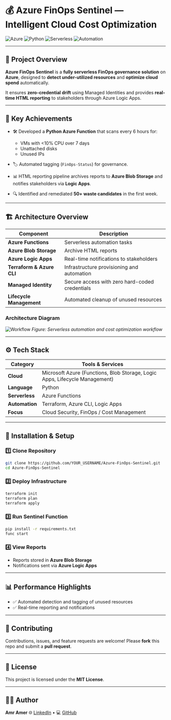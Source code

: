 # 💰 Azure FinOps Sentinel — Intelligent Cloud Cost Optimization

![Azure](https://img.shields.io/badge/Azure-Cloud-blue?logo=microsoftazure\&logoColor=white)
![Python](https://img.shields.io/badge/Python-DarkBlue?logo=python\&logoColor=white)
![Serverless](https://img.shields.io/badge/Serverless-Yes-lightgrey)
![Automation](https://img.shields.io/badge/Automation-Enabled-green)

---

## 🌟 Project Overview

**Azure FinOps Sentinel** is a **fully serverless FinOps governance solution** on **Azure**, designed to **detect under-utilized resources** and **optimize cloud spend** automatically.

It ensures **zero-credential drift** using Managed Identities and provides **real-time HTML reporting** to stakeholders through Azure Logic Apps.

---

## 🚀 Key Achievements

* 🛠 Developed a **Python Azure Function** that scans every 6 hours for:

  * VMs with <10% CPU over 7 days
  * Unattached disks
  * Unused IPs
* 🏷 Automated tagging (`FinOps-Status`) for governance.
* 📊 HTML reporting pipeline archives reports to **Azure Blob Storage** and notifies stakeholders via **Logic Apps**.
* 🔍 Identified and remediated **50+ waste candidates** in the first week.

---

## 🏗️ Architecture Overview

| Component                 | Description                                    |
| ------------------------- | ---------------------------------------------- |
| **Azure Functions**       | Serverless automation tasks                    |
| **Azure Blob Storage**    | Archive HTML reports                           |
| **Azure Logic Apps**      | Real-time notifications to stakeholders        |
| **Terraform & Azure CLI** | Infrastructure provisioning and automation     |
| **Managed Identity**      | Secure access with zero hard-coded credentials |
| **Lifecycle Management**  | Automated cleanup of unused resources          |

### Architecture Diagram

![Workflow](bd681a09-3742-41d1-8cff-6ef3b302d898.png "Azure FinOps Workflow")
*Figure: Serverless automation and cost optimization workflow*

---

## ⚙️ Tech Stack

| Category       | Tools & Services                                                            |
| -------------- | --------------------------------------------------------------------------- |
| **Cloud**      | Microsoft Azure (Functions, Blob Storage, Logic Apps, Lifecycle Management) |
| **Language**   | Python                                                                      |
| **Serverless** | Azure Functions                                                             |
| **Automation** | Terraform, Azure CLI, Logic Apps                                            |
| **Focus**      | Cloud Security, FinOps / Cost Management                                    |

---

## 🔧 Installation & Setup

### 1️⃣ Clone Repository

```bash
git clone https://github.com/YOUR_USERNAME/Azure-FinOps-Sentinel.git
cd Azure-FinOps-Sentinel
```

### 2️⃣ Deploy Infrastructure

```bash
terraform init
terraform plan
terraform apply
```

### 3️⃣ Run Sentinel Function

```bash
pip install -r requirements.txt
func start
```

### 4️⃣ View Reports

* Reports stored in **Azure Blob Storage**
* Notifications sent via **Azure Logic Apps**

---

## 📊 Performance Highlights

* ✅ Automated detection and tagging of unused resources
* ✅ Real-time reporting and notifications

---

## 🤝 Contributing

Contributions, issues, and feature requests are welcome!
Please **fork** this repo and submit a **pull request**.

---

## 📜 License

This project is licensed under the **MIT License**.

---

## 👨‍💻 Author

**Amr Amer**
🌐 [LinkedIn](https://www.linkedin.com/in/amr-amer) • 💻 [GitHub](https://github.com/ammr102)
